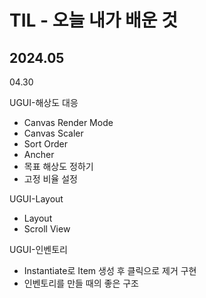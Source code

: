 # TIL - 오늘 내가 배운 것
## 2024.05
04.30

UGUI-해상도 대응
- Canvas Render Mode
- Canvas Scaler
- Sort Order
- Ancher
- 목표 해상도 정하기
- 고정 비율 설정

UGUI-Layout
- Layout
- Scroll View

UGUI-인벤토리
- Instantiate로 Item 생성 후 클릭으로 제거 구현
- 인벤토리를 만들 때의 좋은 구조


